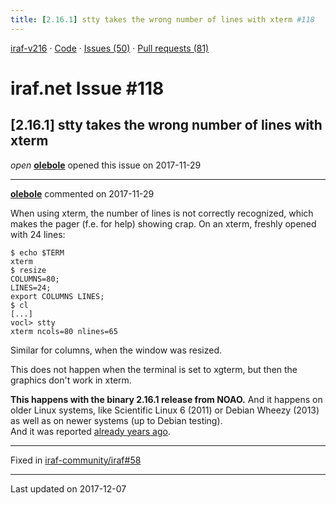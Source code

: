 ```yaml
---
title: [2.16.1] stty takes the wrong number of lines with xterm #118
---
```


[iraf-v216](/iraf-v216) · [Code](https://github.com/iraf-community/iraf/tree/iraf-v216) · [Issues (50)](/iraf-v216/issues) · [Pull requests (81)](/iraf-v216/issues/pulls)

# iraf.net Issue #118
## [2.16.1] stty takes the wrong number of lines with xterm
*open* **[olebole](https://github.com/olebole)** opened this issue on 2017-11-29

- - - -

**[olebole](https://github.com/olebole)** commented on 2017-11-29

When using xterm, the number of lines is not correctly recognized, which makes the pager (f.e. for help) showing crap. On an xterm, freshly opened with 24 lines:  
  
```  
$ echo $TERM  
xterm  
$ resize  
COLUMNS=80;  
LINES=24;  
export COLUMNS LINES;  
$ cl  
[...]  
vocl> stty   
xterm ncols=80 nlines=65   
```  
Similar for columns, when the window was resized.  
  
This does not happen when the terminal is set to xgterm, but then the graphics don't work in xterm.  
  
**This happens with the binary 2.16.1 release from NOAO.** And it happens on older Linux systems, like Scientific Linux 6 (2011) or Debian Wheezy (2013) as well as on newer systems (up to Debian testing).  
And it was reported [already years ago](http://iraf.net/forum/viewtopic.php?showtopic=1467258).

- - - -

Fixed in [iraf-community/iraf#58](https://github.com/iraf-community/iraf/pull/58)

- - - -

Last updated on 2017-12-07
